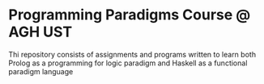 # Programming Paradigms Course @ AGH UST

Thi repository consists of assignments and programs written to learn both Prolog as a programming for logic paradigm and Haskell as a functional paradigm language